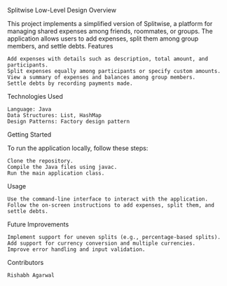 Splitwise Low-Level Design
Overview

This project implements a simplified version of Splitwise, a platform for managing shared expenses among friends, roommates, or groups. The application allows users to add expenses, split them among group members, and settle debts.
Features

    Add expenses with details such as description, total amount, and participants.
    Split expenses equally among participants or specify custom amounts.
    View a summary of expenses and balances among group members.
    Settle debts by recording payments made.

Technologies Used

    Language: Java
    Data Structures: List, HashMap
    Design Patterns: Factory design pattern

Getting Started

To run the application locally, follow these steps:

    Clone the repository.
    Compile the Java files using javac.
    Run the main application class.

Usage

    Use the command-line interface to interact with the application.
    Follow the on-screen instructions to add expenses, split them, and settle debts.

Future Improvements

    Implement support for uneven splits (e.g., percentage-based splits).
    Add support for currency conversion and multiple currencies.
    Improve error handling and input validation.

Contributors

    Rishabh Agarwal
